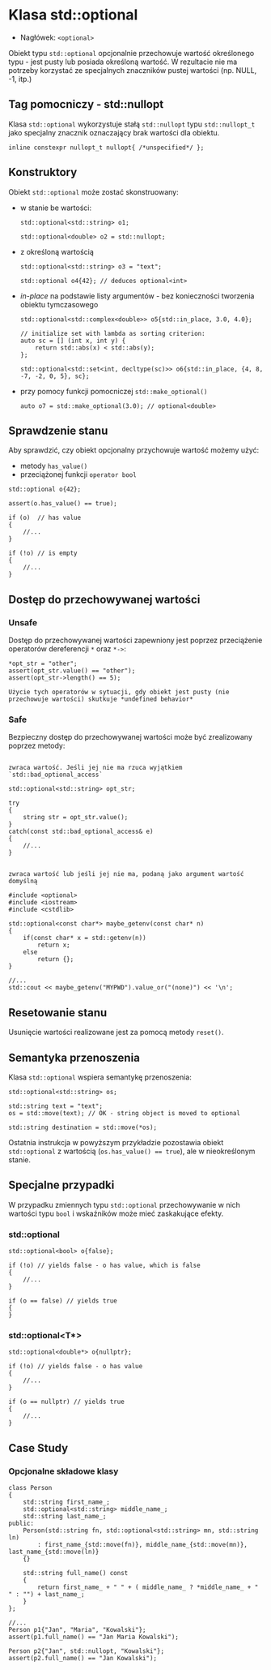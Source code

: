 # Klasa std::optional

* Nagłówek: `<optional>`

Obiekt typu `std::optional` opcjonalnie przechowuje wartość określonego typu - jest pusty lub posiada określoną wartość.
W rezultacie nie ma potrzeby korzystać ze specjalnych znaczników pustej wartości (np. NULL, -1, itp.)

## Tag pomocniczy - std::nullopt

Klasa `std::optional` wykorzystuje stałą `std::nullopt` typu `std::nullopt_t` jako specjalny znacznik oznaczający brak wartości dla obiektu.

```{code-block} c++
inline constexpr nullopt_t nullopt{ /*unspecified*/ };
```

## Konstruktory

Obiekt `std::optional` może zostać skonstruowany:

* w stanie be wartości:

  ```{code-block} c++
  std::optional<std::string> o1;

  std::optional<double> o2 = std::nullopt;       
  ```

* z określoną wartością
    
  ```{code-block} c++
  std::optional<std::string> o3 = "text";    

  std::optional o4{42}; // deduces optional<int>
  ```

* *in-place* na podstawie listy argumentów - bez konieczności tworzenia obiektu tymczasowego

  ```{code-block} c++
  std::optional<std::complex<double>> o5{std::in_place, 3.0, 4.0};      

  // initialize set with lambda as sorting criterion:
  auto sc = [] (int x, int y) {
      return std::abs(x) < std::abs(y);
  };
  
  std::optional<std::set<int, decltype(sc)>> o6{std::in_place, {4, 8, -7, -2, 0, 5}, sc};   
  ```

* przy pomocy funkcji pomocniczej `std::make_optional()`

  ```{code-block} c++
  auto o7 = std::make_optional(3.0); // optional<double>
  ```

## Sprawdzenie stanu

Aby sprawdzić, czy obiekt opcjonalny przychowuje wartość możemy użyć:

* metody `has_value()`
* przeciążonej funkcji `operator bool`

```{code-block} c++
std::optional o{42};

assert(o.has_value() == true);

if (o)  // has value
{
    //...
}    

if (!o) // is empty
{
    //...
}
```

## Dostęp do przechowywanej wartości

### Unsafe

Dostęp do przechowywanej wartości zapewniony jest poprzez przeciążenie operatorów dereferencji `*` oraz `*->`:

```{code-block} c++
*opt_str = "other";
assert(opt_str.value() == "other");
assert(opt_str->length() == 5);
```

```{warning}
Użycie tych operatorów w sytuacji, gdy obiekt jest pusty (nie przechowuje wartości) skutkuje *undefined behavior*
```

### Safe

Bezpieczny dostęp do przechowywanej wartości może być zrealizowany poprzez metody:

```{cpp:function} const T& value()

zwraca wartość. Jeśli jej nie ma rzuca wyjątkiem `std::bad_optional_access`
```

```{code-block} c++
std::optional<std::string> opt_str;

try
{
    string str = opt_str.value();
}
catch(const std::bad_optional_access& e)
{
    //...
}
```

```{cpp:function} template <typename U> T value_or(U&& default_value)

zwraca wartość lub jeśli jej nie ma, podaną jako argument wartość domyślną
```

```{code-block} c++
#include <optional>
#include <iostream>
#include <cstdlib>

std::optional<const char*> maybe_getenv(const char* n)
{
    if(const char* x = std::getenv(n))
        return x;
    else
        return {};
}

//...
std::cout << maybe_getenv("MYPWD").value_or("(none)") << '\n';
```

## Resetowanie stanu

Usunięcie wartości realizowane jest za pomocą metody `reset()`.

## Semantyka przenoszenia

Klasa `std::optional` wspiera semantykę przenoszenia:

```{code-block} c++
std::optional<std::string> os;

std::string text = "text";
os = std::move(text); // OK - string object is moved to optional

std::string destination = std::move(*os);
```

Ostatnia instrukcja w powyższym przykładzie pozostawia obiekt `std::optional`
z wartością (`os.has_value() == true`), ale w nieokreślonym stanie.

## Specjalne przypadki

W przypadku zmiennych typu `std::optional` przechowywanie w nich wartości typu `bool`
i wskaźników może mieć zaskakujące efekty.

### std::optional<bool>

```{code-block} c++
std::optional<bool> o{false};

if (!o) // yields false - o has value, which is false
{
    //...
}

if (o == false) // yields true
{
}
```

### std::optional<T*>

```{code-block} c++
std::optional<double*> o{nullptr}; 

if (!o) // yields false - o has value
{
    //...
}

if (o == nullptr) // yields true
{
    //...
}
```

## Case Study

### Opcjonalne składowe klasy

```{code-block} c++
class Person
{
    std::string first_name_;
    std::optional<std::string> middle_name_;
    std::string last_name_;
public:
    Person(std::string fn, std::optional<std::string> mn, std::string ln)
        : first_name_{std::move(fn)}, middle_name_{std::move(mn)}, last_name_{std::move(ln)} 
    {}

    std::string full_name() const
    {
        return first_name_ + " " + ( middle_name_ ? *middle_name_ + " " : "") + last_name_; 
    }
};

//...
Person p1{"Jan", "Maria", "Kowalski"};
assert(p1.full_name() == "Jan Maria Kowalski");

Person p2{"Jan", std::nullopt, "Kowalski"};
assert(p2.full_name() == "Jan Kowalski");
```
